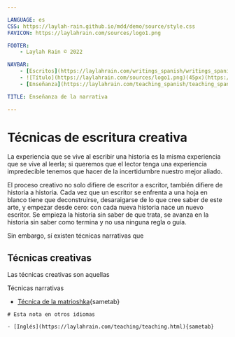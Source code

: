 ```yaml
---

LANGUAGE: es
CSS: https://laylah-rain.github.io/mdd/demo/source/style.css
FAVICON: https://laylahrain.com/sources/logo1.png

FOOTER:
    - Laylah Rain © 2022

NAVBAR:
    - [Escritos](https://laylahrain.com/writings_spanish/writings_spanish.html){sametab}
    - ![Título](https://laylahrain.com/sources/logo1.png)(45px)(https://laylahrain.com/index_spanish.html){sametab}
    - [Enseñanza](https://laylahrain.com/teaching_spanish/teaching_spanish.html){sametab}

TITLE: Enseñanza de la narrativa

---
```



# Técnicas de escritura creativa

La experiencia que se vive al escribir una historia es la misma experiencia que se vive al leerla; si queremos que el lector tenga una experiencia impredecible tenemos que hacer de la incertidumbre nuestro mejor aliado. 

El proceso creativo no solo difiere de escritor a escritor, también difiere de historia a historia. Cada vez que un escritor se enfrenta a una hoja en blanco tiene que deconstruirse, desaraigarse de lo que cree saber de este arte, y empezar desde cero: con cada nueva historia nace un nuevo escritor. Se empieza la historia sin saber de que trata, se avanza en la historia sin saber como termina y no usa ninguna regla o guía. 


Sin embargo, sí existen técnicas narrativas que

## Técnicas creativas

Las técnicas creativas son aquellas


Técnicas narrativas

- [Técnica de la matrioshka](https://laylahrain.com/matryoshka_doll_spanish/matryoshka_doll_spanish.html){sametab}



```note
# Esta nota en otros idiomas

- [Inglés](https://laylahrain.com/teaching/teaching.html){sametab}

```